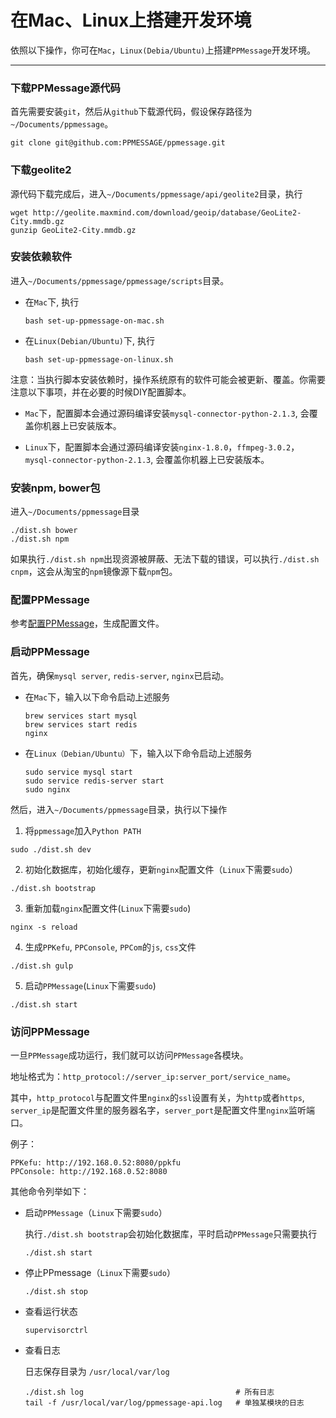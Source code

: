# 在Mac、Linux上搭建开发环境

依照以下操作，你可在`Mac`，`Linux(Debia/Ubuntu)`上搭建`PPMessage`开发环境。

---

### 下载PPMessage源代码
首先需要安装`git`，然后从`github`下载源代码，假设保存路径为`~/Documents/ppmessage`。

```
git clone git@github.com:PPMESSAGE/ppmessage.git
```

### 下载geolite2
源代码下载完成后，进入`~/Documents/ppmessage/api/geolite2`目录，执行

```
wget http://geolite.maxmind.com/download/geoip/database/GeoLite2-City.mmdb.gz
gunzip GeoLite2-City.mmdb.gz
```

### 安装依赖软件
进入`~/Documents/ppmessage/ppmessage/scripts`目录。

* 在`Mac`下, 执行

  ```
  bash set-up-ppmessage-on-mac.sh
  ```

* 在`Linux(Debian/Ubuntu)`下, 执行

  ```
  bash set-up-ppmessage-on-linux.sh
  ```

注意：当执行脚本安装依赖时，操作系统原有的软件可能会被更新、覆盖。你需要注意以下事项，并在必要的时候DIY配置脚本。

* `Mac`下，配置脚本会通过源码编译安装`mysql-connector-python-2.1.3`, 会覆盖你机器上已安装版本。

* `Linux`下，配置脚本会通过源码编译安装`nginx-1.8.0`，`ffmpeg-3.0.2`，`mysql-connector-python-2.1.3`, 会覆盖你机器上已安装版本。


### 安装npm, bower包
进入`~/Documents/ppmessage`目录

```
./dist.sh bower
./dist.sh npm
```

如果执行`./dist.sh npm`出现资源被屏蔽、无法下载的错误，可以执行`./dist.sh cnpm`，这会从淘宝的`npm`镜像源下载`npm`包。

### 配置PPMessage
参考[配置PPMessage](./config-ppmessage.md)，生成配置文件。


### 启动PPMessage
首先，确保`mysql server`, `redis-server`, `nginx`已启动。

* 在`Mac`下，输入以下命令启动上述服务

  ```
  brew services start mysql
  brew services start redis
  nginx
  ```

* 在`Linux（Debian/Ubuntu）`下，输入以下命令启动上述服务
  
  ```
  sudo service mysql start
  sudo service redis-server start
  sudo nginx
  ```

然后，进入`~/Documents/ppmessage`目录，执行以下操作

1. 将`ppmessage`加入`Python PATH`

  ```
  sudo ./dist.sh dev
  ```
  
2. 初始化数据库，初始化缓存，更新`nginx`配置文件（`Linux`下需要`sudo`）

  ```
  ./dist.sh bootstrap
  ```
  
3. 重新加载`nginx`配置文件(`Linux`下需要`sudo`)

  ```
  nginx -s reload
  ```
4. 生成`PPKefu`, `PPConsole`, `PPCom`的`js`, `css`文件
  
  ```
  ./dist.sh gulp
  ```
  
5. 启动`PPMessage`(`Linux`下需要`sudo`)

  ```
  ./dist.sh start
  ```

### 访问PPMessage
一旦`PPMessage`成功运行，我们就可以访问`PPMessage`各模块。

地址格式为：`http_protocol://server_ip:server_port/service_name`。

其中，`http_protocol`与配置文件里`nginx`的`ssl`设置有关，为`http`或者`https`, `server_ip`是配置文件里的服务器名字，`server_port`是配置文件里`nginx`监听端口。

例子：

    PPKefu: http://192.168.0.52:8080/ppkfu
    PPConsole: http://192.168.0.52:8080


其他命令列举如下：

* 启动`PPMessage`（`Linux`下需要`sudo`）

  执行`./dist.sh bootstrap`会初始化数据库，平时启动`PPMessage`只需要执行

  ```
  ./dist.sh start
  ```

* 停止PPmessage（`Linux`下需要`sudo`）

  ```
  ./dist.sh stop
  ```
  
* 查看运行状态
    
  ```
  supervisorctrl
  ```
    
* 查看日志
  
  日志保存目录为 `/usr/local/var/log`

  ```
  ./dist.sh log                                  # 所有日志
  tail -f /usr/local/var/log/ppmessage-api.log   # 单独某模块的日志
  ```
